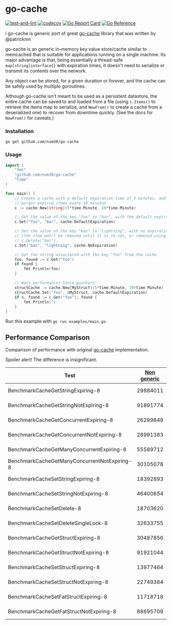 # go-cache

[![test-and-lint](https://github.com/num30/go-cache/actions/workflows/test.yaml/badge.svg)](https://github.com/num30/go-cache/actions/workflows/test.yaml)
[![codecov](https://codecov.io/gh/num30/go-cache/branch/main/graph/badge.svg?token=FMvJ4TbC2r)](https://codecov.io/gh/num30/go-cache)
[![Go Report Card](https://goreportcard.com/badge/github.com/num30/go-cache)](https://goreportcard.com/report/github.com/num30/go-cache)
[![Go Reference](https://pkg.go.dev/badge/github.com/num30/go-cache.svg)](https://pkg.go.dev/github.com/num30/go-cache)

ℹ️ go-cache is generic port of great [go-cache](https://github.com/patrickmn/go-cache) library that was written by @patrickmn

go-cache is an generic in-memory key:value store/cache similar to memcached that is
suitable for applications running on a single machine. Its major advantage is
that, being essentially a thread-safe `map[string]interface{}` with expiration
times, it doesn't need to serialize or transmit its contents over the network.

Any object can be stored, for a given duration or forever, and the cache can be
safely used by multiple goroutines.

Although go-cache isn't meant to be used as a persistent datastore, the entire
cache can be saved to and loaded from a file (using `c.Items()` to retrieve the
items map to serialize, and `NewFrom()` to create a cache from a deserialized
one) to recover from downtime quickly. (See the docs for `NewFrom()` for caveats.)

### Installation

`go get github.com/num30/go-cache`

### Usage

```go
import (
	"fmt"
	"github.com/num30/go-cache"
	"time"
)

func main() {
	// Create a cache with a default expiration time of 5 minutes, and which
	// purges expired items every 10 minutes
	c := cache.New[string](5*time.Minute, 10*time.Minute)

	// Set the value of the key "foo" to "bar", with the default expiration time
	c.Set("foo", "bar", cache.DefaultExpiration)

	// Set the value of the key "baz" to "lightning", with no expiration time
	// (the item won't be removed until it is re-set, or removed using
	// c.Delete("baz")
	c.Set("baz", "lightning", cache.NoExpiration)

	// Get the string associated with the key "foo" from the cache
	foo, found := c.Get("foo")
	if found {
		fmt.Println(foo)
	}

	// Want performance? Store pointers!
	structCache := cache.New[MyStruct](5*time.Minute, 10*time.Minute)
	structCache.Set("foo", &MyStruct, cache.DefaultExpiration)
	if x, found := c.Get("foo"); found {
		fmt.Println(")
	}
}
```

Run this example with `go run examples/main.go`.

## Performance Comparison
Comparison of performance with original [go-cache](https://github.com/patrickmn/go-cache) implementation.

Spoiler alert! The difference is insignificant.



| Test                                         |     [Non generic](https://github.com/patrickmn/go-cache)|       |         This version |           |  
|----------------------------------------------|-----------|-------------|-----------|---------------|
| BenchmarkCacheGetStringExpiring-8            | 29884011 | 41.45 ns/op | 28318041 | 43.31 ns/op |
| BenchmarkCacheGetStringNotExpiring-8         | 91891774 | 14.20 ns/op | 72259294 | 14.02 ns/op |
| BenchmarkCacheGetConcurrentExpiring-8        | 26299849 | 42.58 ns/op | 30129078 | 39.53 ns/op |
| BenchmarkCacheGetConcurrentNotExpiring-8     | 28991383 | 41.25 ns/op | 30760544 | 38.09 ns/op |
| BenchmarkCacheGetManyConcurrentExpiring-8    | 55589712 | 44.90 ns/op | 56991110 | 38.86 ns/op |
| BenchmarkCacheGetManyConcurrentNotExpiring-8 | 30105078 | 43.98 ns/op | 46270045 | 41.54 ns/op |
| BenchmarkCacheSetStringExpiring-8            | 18392893 | 63.41 ns/op | 17788724 | 61.42 ns/op |
| BenchmarkCacheSetStringNotExpiring-8         | 46400654 | 28.45 ns/op | 40226074 | 27.41 ns/op |
| BenchmarkCacheSetDelete-8                    | 18703620 | 60.75 ns/op | 18270448 | 59.90 ns/op |
| BenchmarkCacheSetDeleteSingleLock-8          | 32633755 | 39.34 ns/op | 32415156 | 36.96 ns/op |
| BenchmarkCacheGetStructExpiring-8            | 30487856 | 41.60 ns/op | 26925226 | 40.55 ns/op |
| BenchmarkCacheGetStructNotExpiring-8         | 91921044 | 13.94 ns/op | 96379750 | 13.08 ns/op |
| BenchmarkCacheSetStructExpiring-8            | 13977464 | 86.44 ns/op | 13364509 | 87.69 ns/op |
| BenchmarkCacheSetStructNotExpiring-8         | 22749384 | 54.14 ns/op | 23207397 | 52.58 ns/op |
| BenchmarkCacheSetFatStructExpiring-8         | 11718718 | 103.3 ns/op | 12051895 | 102.3 ns/op |
| BenchmarkCacheGetFatStructNotExpiring-8      | 88695709 | 13.92 ns/op | 83220014 | 13.76 ns/op |

